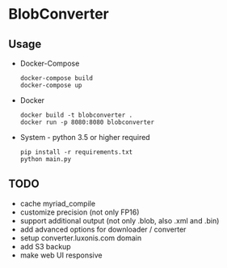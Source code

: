 # BlobConverter

## Usage

- Docker-Compose

    ```
    docker-compose build
    docker-compose up
    ```

- Docker

    ```
    docker build -t blobconverter .
    docker run -p 8080:8080 blobconverter
    ```

- System - python 3.5 or higher required

    ```
    pip install -r requirements.txt
    python main.py
    ```

## TODO

- cache myriad_compile
- customize precision (not only FP16)
- support additional output (not only .blob, also .xml and .bin)
- add advanced options for downloader / converter
- setup converter.luxonis.com domain
- add S3 backup
- make web UI responsive